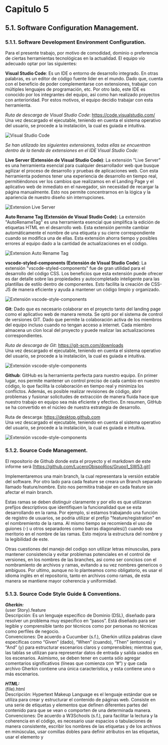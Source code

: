 # Capitulo 5
## 5.1. Software Configuration Management.

### 5.1.1. Software Development Environment Configuration.

Para el presente trabajo, por motivo de comodidad, dominio o preferencia de ciertas herramientas tecnológicas en la actualidad. El equipo vio adecuado optar por las siguientes:

**Visual Studio Code**: Es un IDE o entorno de desarrollo integrado. En otras palabras, es un editor de código fuente líder en el mundo. Dado que, cuenta con el beneficio de poder complementarse con extensiones, trabajar con múltiples lenguajes de programación, etc. Por otro lado, este IDE es conocido por los integrantes del equipo, asi como han realizado proyectos con anterioridad. Por estos motivos, el equipo decidio trabajar con esta herramienta.   

*Ruta de descarga de Visual Studio Code*: https://code.visualstudio.com/
Una vez descargado el ejecutable, teniendo en cuenta el sistema operativo del usuario, se procede a 
la instalación, la cual es guiada e intuitiva. 	

![Visual Studio Code](https://github.com/LuceroObispoRios/Grupo1_SW53/blob/main/Informe/Imagenes/VisualStudioCodeLogo.png?raw=true)


*Se han utilizado las siguientes extensiones, todas ellas se encuentran dentro de la tienda de extensiones en el IDE Visual Studio Code:*

**Live Server (Extensión de Visual Studio Code)**: La extensión "Live Server" es una herramienta esencial para cualquier desarrollador web que busque agilizar el proceso de desarrollo y pruebas de aplicaciones web. Con esta herramienta podemos tener una experiencia de desarrollo en tiempo real, permitiéndonos ver los cambios que realizamos en el Landing Page y el aplicativo web de inmediato en el navegador, sin necesidad de recargar la página manualmente. Esto nos permite  concentrarnos en la lógica y la apariencia de nuestro diseño sin interrupciones.

![Extension Live Server](https://github.com/LuceroObispoRios/Grupo1_SW53/blob/main/Informe/Imagenes/LiveServer.png?raw=true)

**Auto Rename Tag (Extensión de Visual Studio Code)**: La extensión "AutoRenameTag" es una herramienta esencial que simplifica la edición de etiquetas HTML en el desarrollo web. Esta extensión permite cambiar automáticamente el nombre de una etiqueta y su cierre correspondiente cuando se modifica una de ellas. Esta extensión ahorra tiempo y posibles errores al equipo dado a la cantidad de actualizaciones en el código.

![Extension Auto Rename Tag](https://github.com/LuceroObispoRios/Grupo1_SW53/blob/main/Informe/Imagenes/AutoRenameTag.png?raw=true)

**vscode-styled-components (Extensión de Visual Studio Code)**: La extensión "vscode-styled-components" fue de gran utilidad para el desarrollo del código CSS.  Los beneficios que esta extensión puede ofrecer es dar detalle sobre las propiedades y autocompletado  inteligente para las plantillas de estilo dentro de  componentes. Esto facilita la creación de CSS-JS de manera eficiente y ayuda a mantener  un código limpio y organizado.

![Extensión vscode-style-components](https://github.com/LuceroObispoRios/Grupo1_SW53/blob/main/Informe/Imagenes/vscode-style-components.png?raw=true)


**Git**: Dado que es necesario colaborar en el proyecto tanto del landing page como el aplicativo web de  manera remota. Se optó por el sistema de control de versiones GIT. Dado que permite la colaboración activa de los miembros del equipo incluso cuando no tengan acceso a internet. Cada miembro almacena  un clon local del proyecto y puede realizar las actualizaciones correspondientes.    

*Ruta de descarga de Git*: https://git-scm.com/downloads    
Una vez descargado el ejecutable, teniendo en cuenta el sistema operativo del usuario, se procede a 
la instalación, la cual es guiada e intuitiva.

![Extensión vscode-style-components](https://github.com/LuceroObispoRios/Grupo1_SW53/blob/main/Informe/Imagenes/gitLogo.png?raw=true)

**Github**: GitHub es la herramienta perfecta para nuestro equipo. En primer lugar, nos permite  mantener un control preciso de cada cambio en nuestro código, lo que facilita la colaboración  en tiempo real y minimiza los conflictos. Además, es posible realizar revisiones de código,  abrir problemas y fusionar solicitudes de extracción de manera fluida hace que nuestro  trabajo en equipo sea más eficiente y efectivo. En resumen, GitHub se ha convertido en el  núcleo de nuestra estrategia de desarrollo.

Ruta de descarga: https://desktop.github.com    
Una vez descargado el ejecutable, teniendo en cuenta el sistema operativo del usuario, se procede a la instalación, la cual es guiada e intuitiva.

![Extensión vscode-style-components](https://github.com/LuceroObispoRios/Grupo1_SW53/blob/main/Informe/Imagenes/GitHubLogo.png?raw=true)

### 5.1.2. Source Code Management.
El repositorio de Github donde esta el proyecto y el markdown de este informe será [https://github.com/LuceroObispoRios/Grupo1_SW53.git]  
  
Implementaremos una main branch, la cual representara la versión estable del software. Por otro lado para cada feature se creara un Branch separado llamado feature/nombre. Esto nos permitira trabajar en cada feature sin afectar el main branch.  
  
Estas ramas se deben distinguir claramente y por ello es que utilizaran prefijos descriptivos que identifiquen la funcionalidad que se esta desarrollando en la rama. Por ejemplo, si estamos trabajando una función de registro de usuarios, se podria utilizar el prefijo "feature/registration" en el nombremiento de la rama. Al mismo tiempo se recomienda el uso de guiones (-) u otros separadores como barras diagonales(/) cuando sea meritorio en el nombre de las ramas. Esto mejora la estructura del nombre y la legibilidad de este.  
  
Otras cuestiones del manejo del codigo son utilizar letras minusculas, para mantener consistencia y evitar problemas potenciales en el control de versiones, en los nombres de las branches, asi como ser concisos con el nombramiento de archivos y ramas, evitando a su vez nombres genericos o ambiguos. Por ultimo, aunque no lo planteamos como obligatorio, es usar el idioma inglés en el repositorio, tanto en archivos como ramas, de esta manera se mantiene mayor coherencia y uniformidad.  
  
### 5.1.3. Source Code Style Guide & Conventions.

***Gherkin:***   
(user Story).feature  
Descripción: Es un lenguaje específico de Dominio (DSL), diseñado para resolver un problema muy específico en “pasos”. Está diseñado para ser legible y comprensible tanto por técnicos como por personas no técnicas como perfiles de negocio.  
Convenciones: De acuerdo a Cucumber (s.f.), Gherkin utiliza palabras clave específicas como “Given” (dado), “When” (cuando), “Then” (entonces) y “And” (y) para estructurar escenarios claros y comprensibles; mientras que, las tablas se utilizan para representar datos de entrada y salida usados en los escenarios. Asimismo, se deben tener en cuenta sólo agregar comentarios significativos (líneas que comienza con ”#”) y que cada archivo Gherkin contiene una única característica, y esta contiene uno o más escenarios.  

***HTML:***    
(file).html  
Descripción: Hypertext Makeup Language es el lenguaje estándar que se utiliza para crear y estructurar el contenido de páginas web. Consiste en una serie de etiquetas y elementos que definen diferentes partes del contenido para que se vean o comporten de una determinada manera. 
Convenciones: De acuerdo a W3Schools (s.f.), para facilitar la lectura y la coherencia en el código, es necesario usar espacios o tabulaciones de manera consistente, escribir los nombres de las etiquetas y de los archivos en minúsculas, usar comillas dobles para definir atributos en las etiquetas, usar el elemento <link> y <script> para relacion el archivo html con los archivos css y javascript respectivamente. Asimismo, es importante que cada elemento esté cerrado y que se agreguen solo comentarios significativos (“<!--” para iniciar un comentario y “-->” para cerrarlo).  

***CSS:***  
(file).css  
Descripción: Cascading Style Sheets en un lenguaje de hojas de estilo que es utilizado para dar formato y diseño a las páginas web.  
Convenciones: De acuerdo a MDN Web Docs (s.f.), para mejorar la legibilidad, se debe mantener los espacios adecuados, se usarán nombres de clases y selectores en minúscula y claros que reflejen su función, se debe procurar agrupar propiedades relacionadas juntas en el mismo bloque, y se usarán los id’s para poder modificar algún atributo en específico.  

***JavaScript:***  
(file).js  
Descripción: Lenguaje de programación que se usa para poder darle funcionalidades a las páginas web y que permita manipular su contenido y responder a acciones del usuario.  
Convenciones: De acuerdo a MDN Web Docs (s.f.), para mejorar la comprensión del código, se utilizaran nombre de variables y funciones en minúscula, no abreviados y que describan su propósito. Asimismo, se dividirán funciones largas en funciones más pequeñas para facilitar la lectura.  

***Angular:***    
Descripción: Framework de desarrollo de apliciones web escalables y dinámicas, se basa en typescript.   
Convenciones: De acuerdo a Angular (s.f.), la nomenclatura se hace con nombres descriptivos y para separa palabras se utlizan guiones. Se debe utilizar un estructura de carpeta para separar los componentes, módulos y servicios.

### 5.1.4. Software Deployment Configuration.
Para almacenar y manejar el flujo de trabajo del equipo, hemos creado un repositorio en GitHub. Utilizaremos "main" como la rama principal para el desarrollo.
Para su configuración es necesario clonar el repositorio desde GitHub con el URL: https://github.com/LuceroObispoRios/Grupo1_SW53.git.  Este proceso descargará todo el contenido del repositorio en la máquina local.
Para el entorno de desarrollo se utilizará el Visual Studio Code.
Para este sprint, hemos desarrollado la landing page, y su despliegue se realizó en la plataforma de GitHub Pages. 

Primero se eligió la rama en donde se alojará y desplegará el landing page. Este será la rama deployment con la carpeta origen en el /root.
Guardamos la configuración y github nos proporcionó el link de la página. Luego de unos minutos la página pudo visualizarse correctamente.

![landing page deployment configuration](https://github.com/LuceroObispoRios/Grupo1_SW53/blob/main/Informe/Imagenes/landing-page-deployment.jpeg?raw=true)

A medida que el proyecto avance, se agregarán más elementos de configuración, incluyendo configuración para la base de datos relacional, configuración de pruebas y configuración de gestión de paquetes y dependencias.

## 5.2. Landing Page, Services & Applications Implementation.

### 5.2.1. Sprint 1

#### 5.2.1.1. Sprint Planning 1.
| **Sprint 1** | |
|:---: | :---| 
| | **Sprint planning background** |   
| Date | 27/08/23 |
| Time | 08:00 PM |
| Location | Google Meet - Virtual Meeting |
| Prepared by | Cuevas, Eric |
| Attendees to meeting | Obispo, Lucero / O´Higgins, Andrea / Tasayco, Javier  |
| Sprint n - 0 Review Summary | Se termino de Arreglar los contenidos de los capitulos 1 a 4, y la opinion general es que se hizo satisfactoriamente respecto al tiempo que se utilizo. |
| Sprint n - 0 Retrospective Summary | Las opiniones del equipo indican que durante el transcurso de ese sprint se logro encontrar una manera en la cual esl grupo podria trabajar fluidamente. |
| | **Sprint Goal & User Stories** |
| Sprint & Goal | El objetivo del Sprint 1 sera terminar la Landing Page, asi como los sistemas de registro y login de la aplicación, desarrollandolos de manera que sean responsive y coherentes con el Diseño de Carga sin Estres, además de empezar las preparaciones para desplegar el suigiente sprint. |
| Sprint & Velocity | Debido al alcanze establecido para este sprint, asi como el tiempo que se tiene para realizar este considerando el trabajo anterior, el Velocity establecido para este sprint es 35 |
| Sum of Story Point | La suma de Story points que el equipo estara desarrollando este sprint es 30 |

#### 5.2.1.2. Sprint Backlog 1.  
  
|     Sprint #         |     Sprint 1                |                           |                                                        |                                                                                             |                   |                         |                      |
|----------------------|-----------------------------|---------------------------|--------------------------------------------------------|---------------------------------------------------------------------------------------------|-------------------|-------------------------|----------------------|
|     User   Story     |                             |     Work –   Item/Task    |                                                        |                                                                                             |                   |                         |                      |
|     Id               |     Título                  |     Id                    |     Título                                             |     Descripción                                                                             |     Estimación    |     Asignado   a        |     Estado           |
|     HU001 – HU007    |     Manejo de Usuario       |     WI01                  |     Registro   de empresas de mudanza                  |     Hacer uso de HTML, CSS y JavaScript para implementar el registro de empresas            |     2h            |     Andrea O’Higgins    |     Completado       |
|                      |                             |     WI02                  |     Registro   de cliente                              |     Hacer uso de HTML, CSS y JavaScript para implementar el registro de cliente             |     2h            |     Andrea O’Higgins    |     Completado       |
|                      |                             |     WI03                  |     Iniciar   Sesión la plataforma                     |     Hacer uso de HTML, CSS y JavaScript para implementar la estructura   del login          |     4h            |     Andrea O’Higgins    |     Completado       |
|                      |                             |     WI04                  |     Solicitud   de servicio de mudanza                 |     Hacer uso de HTML, CSS y JavaScript para implementar la solicitud de   servicio         |     2h            |     Lucero Obispo       |     Por completar    |
|                      |                             |     WI05                  |     Visualizar   empresas de mudanza                   |     Hacer uso de HTML y CSS para visualizar las empresas de mudanza                         |     1h            |     Lucero Obispo       |     Completado       |
|                      |                             |     WI06                  |     Seleccionar   empresa de mudanza                   |     Hacer uso de HTML, CSS y JavaScript para seleccionar la empresa de   mudanza            |     2h            |     Lucero Obispo       |     Completado       |
|                      |                             |     WI07                  |     Cerrar   Sesión                                    |     Hacer uso de HTML, CSS y JavaScript para implementar el cierre de   sesión.             |     2h            |     Andrea O’Higgins    |     Por completar    |
|     HU008-HU011      |     Métodos de pago         |     WI08                  |     Elección   de membresía de empresa                 |     Hacer uso de HTML y JavaScript para implementar la elección de   membresía              |     2h            |     Lucero Obispo       |     Por completar    |
|                      |                             |     WI09                  |     Pago   de membresía                                |     Hacer uso de HTML y JavaScript para implementar el pago de membresía                    |     2h            |     Eric Cuevas         |     Por completar    |
|                      |                             |     WI10                  |     Selección   de método de pago                      |     Hacer uso de HTML y JavaScript para implementar la selección de método   de pago        |     3h            |     Eric Cuevas         |     Por completar    |
|                      |                             |     WI11                  |     Detalles   de pago                                 |     Hacer uso de HTML para implementar los detalles de pago                                 |     1h            |     Eric Cuevas         |     Por completar    |
|     HU012-HU016      |     Búsqueda de empresas    |     WI12                  |     Búsqueda de empresas cercanas                      |     Hacer uso de HTML y JavaScript para implementar la búsqueda de   empresa                |     1h            |     Javier Tasayco     |     Completado       |
|                      |                             |     WI13                  |     Filtrar por servicios ofrecidos                    |     Hacer uso de HTML y JavaScript para implementar el filtrado por servicios               |     2h            |     Javier Tasayco     |     Por completar    |
|                      |                             |     WI14                  |     Filtrar por calificación                           |     Hacer uso de HTML y JavaScript para implementar el filtrado por calificación            |     2h            |     Javier Tasayco     |     Por completar    |
|                      |                             |     WI15                  |     Visualización de disponibilidad                    |     Hacer uso de HTML y JavaScript para implementar la visualización de   disponibilidad    |     1h            |     Lucero Obispo       |     Por completar    |
|                      |                             |     WI16                  |     Visualizar perfil de empresa                       |     Hacer uso de HTML, CSS y JavaScript para implementar el perfil de empresa               |     1h            |     Lucero Obispo       |     Completado       |
|     HU017-HU021      |     Reserva de servicios    |     WI17                  |     Ingresar   a la reserva del servicio               |     Hacer uso de HTML y JavaScript para ingresar a la reserva del   servicio                |     2h            |     Eric Cuevas         |     Por completar    |
|                      |                             |     WI18                  |     Seleccionar   servicios a reservar                 |     Hacer uso de HTML y JavaScript para implementar la selección de   servicios             |     2h            |     Eric Cuevas         |     Completado       |
|                      |                             |     WI19                  |     Envío   de información sobre la posible reserva    |     Hacer uso de JavaScript para implementar el envío de información                        |     1h            |     Javier Tasayco     |     Por completar    |
|                      |                             |     WI20                  |     Contactar   con el trabajador de la empresa        |     Hacer uso de HTML para implementar el contacto con el trabajador                        |     1h            |     Javier Tasayco     |     Por completar    |
|                      |                             |     WI21                  |     Acordar   un precio por servicio reservado         |     Hacer uso de HTML y JavaScript para aceptar la reserva.                                 |     1h            |     Javier Tasayco     |     Por completar    |
  
#### 5.2.1.3. Development Evidence for Sprint Review.

| **Repository** | **Branch** | **Commit Id** | **Commit Message** | **Commit Message Body** | **Commited on (Date)** |
|--------|----------|--------|-------|-------|--------|
| https://github.com/LuceroObispoRios/Grupo1_SW53.git   | main  |  3b6e981055c0120a6b25f0bba205656250d84836  |  Create index.html | -   |  29/08/2023 |
|    | main  | e19687997459a00e8648a07ebf95406e94adda0d   | Add files via upload (Add login)  | -   | 31/08/2023  |
|    | main  | 4a38865e64891a2c073d059c1a4311c089d79e56   | Add files via upload (Search)  | -   | 31/08/2023  |
|    | main  | 8d57461a769e4092ba68f220ed197f09be3ba397   | Add files via upload (Company-Reg)  | -   | 02/09/2023  |
|    | main  | b09be2e234097dc8a890375794befb1cab343595   | Add Registro de cliente   | -   | 03/09/2023  |


#### 5.2.1.4. Testing Suite Evidence for Sprint Review.
Acceptance Tests de los User Stories, archivos .feature utilizando el lenguaje Gherkin

![feature 1](https://github.com/LuceroObispoRios/Grupo1_SW53/blob/main/Informe/Imagenes/feature-us01.png?raw=true)  

![feature 2](https://github.com/LuceroObispoRios/Grupo1_SW53/blob/main/Informe/Imagenes/feature-us02.png?raw=true)  

![feature 3](https://github.com/LuceroObispoRios/Grupo1_SW53/blob/main/Informe/Imagenes/feature-us03.png?raw=true)  

![feature 4](https://github.com/LuceroObispoRios/Grupo1_SW53/blob/main/Informe/Imagenes/feature-us04.png?raw=true)  

![feature 5](https://github.com/LuceroObispoRios/Grupo1_SW53/blob/main/Informe/Imagenes/feature-us05.png?raw=true)  

![feature 6](https://github.com/LuceroObispoRios/Grupo1_SW53/blob/main/Informe/Imagenes/feature-us06.png?raw=true)  

![feature 7](https://github.com/LuceroObispoRios/Grupo1_SW53/blob/main/Informe/Imagenes/feature-us07.png?raw=true)  

![feature 8](https://github.com/LuceroObispoRios/Grupo1_SW53/blob/main/Informe/Imagenes/feature-us08.png?raw=true)  

![feature 9](https://github.com/LuceroObispoRios/Grupo1_SW53/blob/main/Informe/Imagenes/feature-us09.png?raw=true)  

![feature 10](https://github.com/LuceroObispoRios/Grupo1_SW53/blob/main/Informe/Imagenes/feature-us10.png?raw=true)  

![feature 11](https://github.com/LuceroObispoRios/Grupo1_SW53/blob/main/Informe/Imagenes/feature-us11.png?raw=true)  

![feature 12](https://github.com/LuceroObispoRios/Grupo1_SW53/blob/main/Informe/Imagenes/US012.jpg?raw=true)  

![feature 13](https://github.com/LuceroObispoRios/Grupo1_SW53/blob/main/Informe/Imagenes/US013.jpg?raw=true)  

![feature 14](https://github.com/LuceroObispoRios/Grupo1_SW53/blob/main/Informe/Imagenes/US014.jpg?raw=true)  

![feature 15](https://github.com/LuceroObispoRios/Grupo1_SW53/blob/main/Informe/Imagenes/US015.jpg?raw=true)  

![feature 16](https://github.com/LuceroObispoRios/Grupo1_SW53/blob/main/Informe/Imagenes/US016.jpg?raw=true)  

![feature 17](https://github.com/LuceroObispoRios/Grupo1_SW53/blob/main/Informe/Imagenes/US017.jpg?raw=true)  

![feature 18](https://github.com/LuceroObispoRios/Grupo1_SW53/blob/main/Informe/Imagenes/US018.jpg?raw=true)  
 
![feature 19](https://github.com/LuceroObispoRios/Grupo1_SW53/blob/main/Informe/Imagenes/US019.jpg?raw=true)  

![feature 20](https://github.com/LuceroObispoRios/Grupo1_SW53/blob/main/Informe/Imagenes/US020.jpg?raw=true)  

![feature 21](https://github.com/LuceroObispoRios/Grupo1_SW53/blob/main/Informe/Imagenes/US021.jpg?raw=true)  


#### 5.2.1.5. Execution Evidence for Sprint Review.  

***Primer Sprint***  
Durante este sprint, nos enfocamos en completar el landing page y en las páginas de registro para cuenta de empresa, registro para cuenta de cliente, inicio de sesión y la página de búsqueda de empresas.  
![landing page](https://github.com/LuceroObispoRios/Grupo1_SW53/blob/main/Informe/Imagenes/execution_sprint1.JPG?raw=true)  

![landing page](https://github.com/LuceroObispoRios/Grupo1_SW53/blob/main/Informe/Imagenes/execution2_sprint1.JPG?raw=true)  

![landing page](https://github.com/LuceroObispoRios/Grupo1_SW53/blob/main/Informe/Imagenes/execution3_sprint1.JPG?raw=true)   

![inicio sesion](https://github.com/LuceroObispoRios/Grupo1_SW53/blob/main/Informe/Imagenes/execution4_sprint1.JPG?raw=true)   

![busqueda empresa](https://github.com/LuceroObispoRios/Grupo1_SW53/blob/main/Informe/Imagenes/execution5_sprint1.JPG?raw=true)  

![busqueda empresa](https://github.com/LuceroObispoRios/Grupo1_SW53/blob/main/Informe/Imagenes/execution6_sprint1.JPG?raw=true)  

![registro cliente](https://github.com/LuceroObispoRios/Grupo1_SW53/blob/main/Informe/Imagenes/execution7_sprint1.JPG?raw=true)  

![registro empresa](https://github.com/LuceroObispoRios/Grupo1_SW53/blob/main/Informe/Imagenes/execution8_sprint1.JPG?raw=true)  

![registro empresa](https://github.com/LuceroObispoRios/Grupo1_SW53/blob/main/Informe/Imagenes/execution9_sprint1.JPG?raw=true)  

Link al repositorio de codigo: [https://github.com/LuceroObispoRios/Grupo1_SW53.git](https://github.com/LuceroObispoRios/Grupo1_SW53.git)  
Link a la plataforma:  [https://luceroobisporios.github.io/Grupo1_SW53/Proyecto/index.html](https://luceroobisporios.github.io/Grupo1_SW53/Proyecto/index.html)  
Link al video de ejecución:  [https://upcedupe-my.sharepoint.com/:v:/g/personal/u202111465_upc_edu_pe/Ec9MST7T0FdKif_wwyg4Qv0BzdIxDk2OLVc9u-MLUXRWag?e=TDbCvF](https://upcedupe-my.sharepoint.com/:v:/g/personal/u202111465_upc_edu_pe/Ec9MST7T0FdKif_wwyg4Qv0BzdIxDk2OLVc9u-MLUXRWag?e=TDbCvF)  
  
#### 5.2.1.6. Services Documentation Evidence for Sprint Review.

*Para este **primer** Sprint no fue contemplado la evidencia de la documentación de nuestros servicios.*  

#### 5.2.1.7. Software Deployment Evidence for Sprint Review.

Para este **primer** avance, el cual abarcaba la landing page, asi como el registro y login de usuarios, se llevo a cabo un desplegue por medio de GitHub Pages.  
![Page_deployment](https://github.com/LuceroObispoRios/Grupo1_SW53/blob/main/Informe/Imagenes/landing-page-deployment.jpeg?raw=true)  
  
#### 5.2.1.8. Team Collaboration Insights during Sprint.
***Primer Sprint***  
Durante el primer sprint, el equipo optó por dividir los puntos entre todos los integrantes por cada capítulo para completar el informe. También, se optó por dividir las páginas por integrante teniendo en cuenta que estas deberán ser responsive y funcionales. Para asegurar que todo esté realizado correctamente, se organizaron reuniones constantes que se llevaron a cabo a través de Google Meet, donde se logró completar el informe y el código de las páginas landing page, registro para cuenta de empresa, registro para cuenta de cliente, inicio de sesión y la página de búsqueda de empresas.  
A continuación, se presentan screenshots que reflejan el trabajo realizado durante este sprint.  

![team collaboration](https://github.com/LuceroObispoRios/Grupo1_SW53/blob/main/Informe/Imagenes/teamcollaboration_sprint1.png?raw=true)   

![team collaboration](https://github.com/LuceroObispoRios/Grupo1_SW53/blob/main/Informe/Imagenes/teamcollaboration2_sprint1.png?raw=true)   

![team collaboration](https://github.com/LuceroObispoRios/Grupo1_SW53/blob/main/Informe/Imagenes/teamcollaboration3_sprint1.png?raw=true)   

---  

### 5.2.2. Sprint 2

#### 5.2.2.1. Sprint Planning 2.  

| **Sprint 2** | |
|:---: | :---| 
| | **Sprint planning background** |   
| Date | 11/09/23 |
| Time | 08:00 PM |
| Location | Google Meet - Virtual Meeting |
| Prepared by | Cuevas, Eric |
| Attendees to meeting | Obispo, Lucero / O´Higgins, Andrea / Tasayco, Javier  |
| Sprint n - 1 Review Summary | Se Inicio con el desarrollo de la aplicación web, implementandose la landing page y los principios de otras partes de la aplicación, asi como se termino una primera versión del informe |
| Sprint n - 1 Retrospective Summary | Junto con el feedback recibido, podemos acordar que varias partes del desarrollo en ambos el informe y aplicación necesitan mejoras para cumplir los estandares requeridos, aspiramos a que este sprint 2 sea mejor. |
| | **Sprint Goal & User Stories** |
| Sprint & Goal | El objetivo del Sprint 2 sera terminar con la sección de manejo de usuario, lo cual engloba el registro y ajuste de datos de ambos tipos de usuario, asi como el inicio de sesión de la app, y tambien se terminara con la busqueda de empresas, vista principal del cliente. A su vez se avanzaran la vista de membresias para empresas, del historial de reservas del cliente, asi como los servicios y componentes del dominio Public.|
| Sprint & Velocity | El Sprint Velocity establecido para este sprint es # |
| Sum of Story Point | La suma de Story points que el equipo estara desarrollando este sprint es # |  

#### 5.2.2.2. Sprint Backlog 1.  

#### 5.2.2.3. Development Evidence for Sprint Review.

#### 5.2.2.4. Testing Suite Evidence for Sprint Review.

#### 5.2.2.5. Execution Evidence for Sprint Review. 

#### 5.2.2.6. Services Documentation Evidence for Sprint Review.

**Introducion:**  
Para este segundo sprint se ha logrado implementar 12 endpoints, los cuales han sido exitosamente logrados y documentados.  
Los metodos GET clients y companies con parametro de id estan relacionados a la pantalla de Login, para verificar que el usuario existe en la base de datos json.  
Asmismo, los metodos POST companies y clientes estan relacionados a las pantallas de Register Client y Register Company para registrar la informacion tanto del cliente como de la empresa.  
Los metodos PUT clients y companies estan relacionados a las pantallas Client Settings y Company Settings, para editar los datos de estos.  
Los metodos GET companies y GET companies con parametro de id, estan relacionados a la pantalla de Busqueda de Empresas, donde el usuario puede ver la lista completa de empresa, y cuando le da click a una fila puede acceder a la informacion de una empresa en especifica.  
Por ultimo, los metodos POST bookingHistory, GET booking History, asi como los metodos GET chat y POST chat permiten al usuario crear una reserva como visualizar en el historia de reservas, teniendo en cuenta que desde este historial se puede crear mensajes.

**Tabla:**  

|     **Endpoint**    | **Metodo HTTP** |           **Acciones (Explicacion del response)**                                                           | **Enlace** | 
|--------|----------|--------|-------|
|  /companies         |       GET       | 200 OK: Retorna la lista de todas las empresas registradas                                                  |            |
|  /companies/{id}    |       GET       | 200 OK: Retorna información de la compañía correspondiente al ID especificado (parametro: id, ejemplo: '1') |            |
|  /bookingHistory    |       POST      | 201 Created: Indica que la reserva ha sido creada exitosamente                                              |            |
|  /bookingHistory    |       GET       | 200 OK: Retorna la lista de todas las reservas de historial registradas                                     |            |
|  /chat              |       GET       | 200 OK: Retorna la lista de todos los mensajes de chat registrados                                          |            |
|  /chat              |       POST      | 201 Created: Indica que el mensaje de chat ha sido creado exitosamente                                      |            |
|  /clients           |       GET       | 200 OK: Retorna la información del cliente si el email y contrasena son válidas                             |            |
|  /companies         |       GET       | 200 OK: Retorna la información de la empresa si el email y contrasena son válida                            |            |
|  /clients           |       POST      | 201 Created: Indica que el cliente ha sido creado exitosamente                                              |            |
|  /companies         |       POST      | 201 Created: Indica que la compañía ha sido creada exitosamente                                             |            |
|  /clients/{id}      |       PUT       | 200 OK: Indica que los datos del cliente han sido actualizados exitosamente (paranetro, ejemplo: '31')      |            |
|  /companies/{id}    |       PUT       | 200 OK: Indica que los datos de la compañía han sido actualizados exitosamente (paranetro, ejemplo: '2')    |            |  

Link del Repositorio de Web Services: [https://github.com/LuceroObispoRios/Grupo1_SW53/blob/main/CargaSinEstres-V1/src/app/services/carga-sin-estres-data.service.ts](https://github.com/LuceroObispoRios/Grupo1_SW53/blob/main/CargaSinEstres-V1/src/app/services/carga-sin-estres-data.service.ts)  

**Commits de documentacion**  
| **Repository** | **Branch** | **Commit Id** | **Commit Message** | **Commit Message Body** | **Commited on (Date)** |
|--------|----------|--------|-------|-------|--------|
| https://github.com/LuceroObispoRios/Grupo1_SW53.git   | main  |     |   | -   | |
|                                                       | main  |   | | -   |   |
|                                                       | main  |    |   | -   |   |
|                                                       | main  |    |   | -   |  |
|                                                       | main  |   |   | -   |  |  

**Captura de interaccion con datos de prueba**  


#### 5.2.2.7. Software Deployment Evidence for Sprint Review.

#### 5.2.2.8. Team Collaboration Insights during Sprint.

**Bibliografia**
--
Angular. (s.f.). Guía de estilo. Recuperado de https://angular.io/guide/styleguide [Fecha de consulta: 25 de septiembre de 2023] 

Cucumber. (s.f.). Gherkin Reference. Recuperado de: https://cucumber.io/docs/gherkin/reference/ [Fecha de consulta: 04 de septiembre de 2023]  

El comercio. (s.f.). Diario Gestion. Los agentes especializados para mudarte a otro espacio.  
https://archivo.elcomercio.pe/especial/50-ideas-de-negocios/noticias/agentes-especializados-cambiar-espacios-noticia-1992612  

Expansion. (2020). Datosmacro. Sube el número de inmigrantes que viven en Perú.
https://datosmacro.expansion.com/demografia/migracion/inmigracion/peru#:~:text=En%20los%20últimos%20años%2C%20el,%2C%20un%20691%2C17%25.   

Expresso. (2019). ¿Sabías que la mayoría de personas busca una empresa de mudanza a último momento?  
https://www.expreso.com.pe/opinion/sabias-que-la-mayoria-de-personas-busca-una-empresa-de-mudanza-a-ultimo-momento/  

Ipsos. (2019). Alrededor de 200,000 personas se mudan cada año en Lima.
https://www.ipsos.com/sites/default/files/ct/publication/documents/2019-09/alrededor_de_200000_personas_se_mudan_cada_ano_en_lima.pdf    

MDN Web Docs. (s.f.). CSS Coding Style Guide. Recuperado de: https://developer.mozilla.org/en-US/docs/MDN/Writing_guidelines/Writing_style_guide/Code_style_guide/CSS [Fecha de consulta: 04 de septiembre de 2023]  

MDN Web Docs. (s.f.). Code Style Guide. Recuperado de: https://developer.mozilla.org/en-US/docs/MDN/Writing_guidelines/Writing_style_guide/Code_style_guide [Fecha de consulta: 04 de septiembre de 2023]  

W3Schools. (s.f.). HTML5 Syntax. Recuperado de: https://www.w3schools.com/html/html5_syntax.asp [Fecha de consulta: 04 de septiembre de 2023]   
  
**Anexos**  
--
Video de exposición de la TB1 en microsoft stream: [https://upcedupe-my.sharepoint.com/:v:/g/personal/u202112766_upc_edu_pe/EcuOzspz92lJtcUlIxN4FJYBjM7FOt5j5CsGr0Is2BjP-A?e=ntodCg&nav=eyJyZWZlcnJhbEluZm8iOnsicmVmZXJyYWxBcHAiOiJTdHJlYW1XZWJBcHAiLCJyZWZlcnJhbFZpZXciOiJTaGFyZURpYWxvZyIsInJlZmVycmFsQXBwUGxhdGZvcm0iOiJXZWIiLCJyZWZlcnJhbE1vZGUiOiJ2aWV3In19](https://upcedupe-my.sharepoint.com/:v:/g/personal/u202112766_upc_edu_pe/EcuOzspz92lJtcUlIxN4FJYBjM7FOt5j5CsGr0Is2BjP-A?e=ntodCg&nav=eyJyZWZlcnJhbEluZm8iOnsicmVmZXJyYWxBcHAiOiJTdHJlYW1XZWJBcHAiLCJyZWZlcnJhbFZpZXciOiJTaGFyZURpYWxvZyIsInJlZmVycmFsQXBwUGxhdGZvcm0iOiJXZWIiLCJyZWZlcnJhbE1vZGUiOiJ2aWV3In19) 

Video de exposición de la TB1 en google Drive: [https://drive.google.com/file/d/1gKQx1xwyCOQVTSQv06VfBQyTDzoMN6fh/view?usp=sharing](https://drive.google.com/file/d/1gKQx1xwyCOQVTSQv06VfBQyTDzoMN6fh/view?usp=sharing)  

Repositorio del Trabajo: [https://github.com/LuceroObispoRios/Grupo1_SW53.git](https://github.com/LuceroObispoRios/Grupo1_SW53.git)
